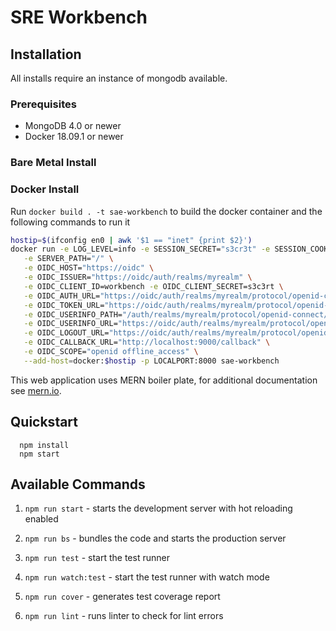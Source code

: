 # SRE Workbench

## Installation

All installs require an instance of mongodb available.

### Prerequisites

- MongoDB 4.0 or newer
- Docker 18.09.1 or newer

### Bare Metal Install


### Docker Install

Run `docker build . -t sae-workbench` to build the docker container and the following commands to run it

``` sh
hostip=$(ifconfig en0 | awk '$1 == "inet" {print $2}')
docker run -e LOG_LEVEL=info -e SESSION_SECRET="s3cr3t" -e SESSION_COOKIE_SECURE=true \
   -e SERVER_PATH="/" \
   -e OIDC_HOST="https://oidc" \
   -e OIDC_ISSUER="https://oidc/auth/realms/myrealm" \
   -e OIDC_CLIENT_ID=workbench -e OIDC_CLIENT_SECRET=s3c3rt \
   -e OIDC_AUTH_URL="https://oidc/auth/realms/myrealm/protocol/openid-connect/auth" \
   -e OIDC_TOKEN_URL="https://oidc/auth/realms/myrealm/protocol/openid-connect/token" \
   -e OIDC_USERINFO_PATH="/auth/realms/myrealm/protocol/openid-connect/userinfo" \
   -e OIDC_USERINFO_URL="https://oidc/auth/realms/myrealm/protocol/openid-connect/userinfo" \
   -e OIDC_LOGOUT_URL="https://oidc/auth/realms/myrealm/protocol/openid-connect/logout?redirect_uri=http://localhost:9000/" \
   -e OIDC_CALLBACK_URL="http://localhost:9000/callback" \
   -e OIDC_SCOPE="openid offline_access" \
   --add-host=docker:$hostip -p LOCALPORT:8000 sae-workbench
```


This web application uses MERN boiler plate, for additional documentation see [mern.io](http://mern.io/).
## Quickstart

```
  npm install
  npm start
```

## Available Commands

1. `npm run start` - starts the development server with hot reloading enabled

2. `npm run bs` - bundles the code and starts the production server

3. `npm run test` - start the test runner

4. `npm run watch:test` - start the test runner with watch mode

5. `npm run cover` - generates test coverage report

6. `npm run lint` - runs linter to check for lint errors
